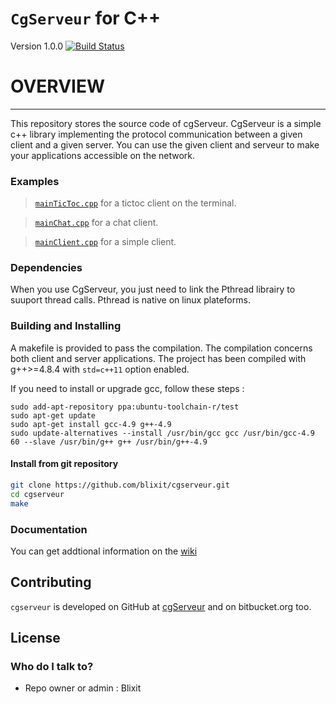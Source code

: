 `CgServeur` for C++
===================

Version 1.0.0 
[![Build Status](https://github.com/blixit/cgserveur.git?branch=master)](https://github.com/blixit/cgserveur)

# OVERVIEW #
------------

This repository stores the source code of cgServeur.
CgServeur is a simple c++ library implementing the protocol communication between a given client and a given server. You can use the given client and serveur to make your applications accessible on the network.

### Examples

> [`mainTicToc.cpp`](./mainTicToc.cpp) for a tictoc client on the terminal.

> [`mainChat.cpp`](./mainChat.cpp) for a chat client.

> [`mainClient.cpp`](./mainClient.cpp) for a simple client.

### Dependencies  

When you use CgServeur, you just need to link the Pthread librairy to suuport thread calls. Pthread is native on linux plateforms. 

### Building and Installing

A makefile is provided to pass the compilation. The compilation concerns both client and server applications.
The project has been compiled with g++>=4.8.4 with `std=c++11` option enabled. 

If you need to install or upgrade gcc, follow these steps : 
```
sudo add-apt-repository ppa:ubuntu-toolchain-r/test
sudo apt-get update
sudo apt-get install gcc-4.9 g++-4.9
sudo update-alternatives --install /usr/bin/gcc gcc /usr/bin/gcc-4.9 60 --slave /usr/bin/g++ g++ /usr/bin/g++-4.9

```

#### Install from git repository

```bash
git clone https://github.com/blixit/cgserveur.git
cd cgserveur 
make
```

### Documentation

You can get addtional information on the
[wiki](https://github.com/blixit/cgserveur/wiki) 
 
Contributing
------------
`cgserveur` is developed on GitHub at [cgServeur](https://github.com/blixit/cgserveur) and on bitbucket.org too.

License
-------
### Who do I talk to? ###

* Repo owner or admin : Blixit

